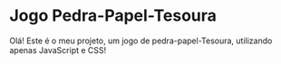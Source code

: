 # Jogo Pedra-Papel-Tesoura

Olá! Este é o meu projeto, um jogo de pedra-papel-Tesoura, utilizando apenas JavaScript e CSS! 
